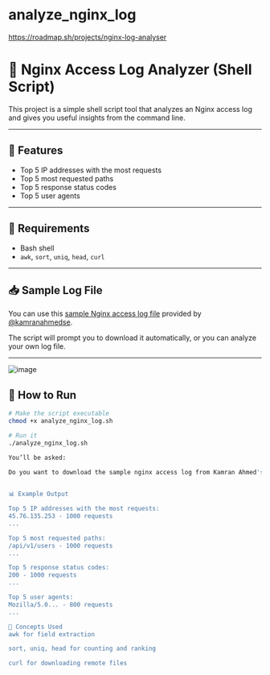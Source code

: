 # analyze_nginx_log
https://roadmap.sh/projects/nginx-log-analyser

# 🧾 Nginx Access Log Analyzer (Shell Script)

This project is a simple shell script tool that analyzes an Nginx access log and gives you useful insights from the command line.

---

## 📌 Features

- Top 5 IP addresses with the most requests
- Top 5 most requested paths
- Top 5 response status codes
- Top 5 user agents

---

## 🔧 Requirements

- Bash shell
- `awk`, `sort`, `uniq`, `head`, `curl`

---

## 📥 Sample Log File

You can use this [sample Nginx access log file](https://gist.githubusercontent.com/kamranahmedse/e66c3b9ea89a1a030d3b739eeeef22d0/raw/77fb3ac837a73c4f0206e78a236d885590b7ae35/nginx-access.log) provided by [@kamranahmedse](https://github.com/kamranahmedse).

The script will prompt you to download it automatically, or you can analyze your own log file.

---
![image](https://github.com/user-attachments/assets/029071c8-c06d-40b5-b4e1-3d05bc9dfe2a)

## 🚀 How to Run

```bash
# Make the script executable
chmod +x analyze_nginx_log.sh

# Run it
./analyze_nginx_log.sh

You’ll be asked:

Do you want to download the sample nginx access log from Kamran Ahmed's Gist? (y/n): y
 

📊 Example Output

Top 5 IP addresses with the most requests:
45.76.135.253 - 1000 requests
...

Top 5 most requested paths:
/api/v1/users - 1000 requests
...

Top 5 response status codes:
200 - 1000 requests
...

Top 5 user agents:
Mozilla/5.0... - 800 requests
...

🧠 Concepts Used
awk for field extraction

sort, uniq, head for counting and ranking

curl for downloading remote files

